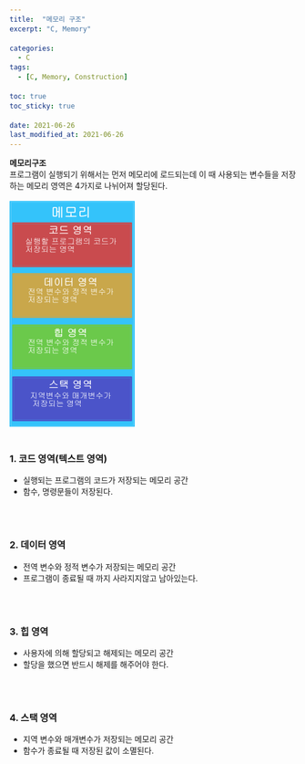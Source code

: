 ```yaml
---
title:  "메모리 구조"
excerpt: "C, Memory"

categories:
  - C
tags:
  - [C, Memory, Construction]

toc: true
toc_sticky: true
 
date: 2021-06-26
last_modified_at: 2021-06-26
---  
```


**메모리구조**  
  프로그램이 실행되기 위해서는 먼저 메모리에 로드되는데 이 때 사용되는 변수들을 저장하는 메모리 영역은 4가지로 나뉘어져 할당된다.
<br/>  
 ![1](/assets/images/20210626_Posting/1.png)
<br/>
<br/>  

### 1.  코드 영역(텍스트 영역)  
  * 실행되는 프로그램의 코드가 저장되는 메모리 공간
  * 함수, 명령문들이 저장된다.  
  
<br/><br/>

### 2. 데이터 영역
  * 전역 변수와 정적 변수가 저장되는 메모리 공간
  * 프로그램이 종료될 때 까지 사라지지않고 남아있는다.  

<br/><br/>

### 3. 힙 영역
  * 사용자에 의해 할당되고 해제되는 메모리 공간
  * 할당을 했으면 반드시 해제를 해주어야 한다.  
  
<br/><br/>

### 4. 스택 영역
  * 지역 변수와 매개변수가 저장되는 메모리 공간
  * 함수가 종료될 때 저장된 값이 소멸된다.